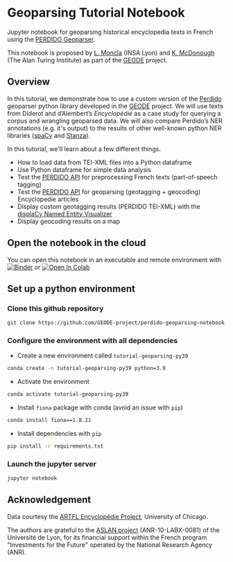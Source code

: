 # Geoparsing Tutorial Notebook

Jupyter notebook for geoparsing historical encyclopedia texts in French using the [PERDIDO Geoparser](https://github.com/ludovicmoncla/perdido). 

This notebook is proposed by [L. Moncla](https://ludovicmoncla.github.io/) (INSA Lyon) and [K. McDonough](https://www.turing.ac.uk/people/researchers/katherine-mcdonough) (The Alan Turing Institute) as part of the [GEODE](https://geode-project.github.io/) project.

## Overview

In this tutorial, we demonstrate how to use a custom version of the [Perdido](https://github.com/ludovicmoncla/perdido) geoparser python library developed in the [GEODE](https://geode-project.github.io) project.
We will use texts from Diderot and d’Alembert’s *Encyclopédie* as a case study for querying a corpus and wrangling geoparsed data. We will also compare Perdido’s NER annotations (e.g. it's output) to the results of other well-known python NER libraries ([spaCy](https://spacy.io) and [Stanza](https://stanfordnlp.github.io/stanza/index.html)).



In this tutorial, we'll learn about a few different things.

- How to load data from TEI-XML files into a Python dataframe
- Use Python dataframe for simple data analysis
- Test the [PERDIDO API](http://erig.univ-pau.fr/PERDIDO/api.jsp) for preprocessing French texts (part-of-speech tagging)
- Test the [PERDIDO API](http://erig.univ-pau.fr/PERDIDO/api.jsp) for geoparsing (geotagging + geocoding) Encyclopedie articles
- Display custom geotagging results (PERDIDO TEI-XML) with the [displaCy Named Entity Visualizer](https://spacy.io/usage/visualizers)
- Display geocoding results on a map

## Open the notebook in the cloud

You can open this notebook in an executable and remote environment with [![Binder](https://mybinder.org/badge_logo.svg)](https://mybinder.org/v2/gh/GEODE-project/perdido-geoparsing-notebook/master?filepath=Tutorial-geoparsing.ipynb) or [![Open In Colab](https://colab.research.google.com/assets/colab-badge.svg)](https://colab.research.google.com/github/GEODE-project/perdido-geoparsing-notebook/blob/master/Tutorial-geoparsing.ipynb)



## Set up a python environment


### Clone this github repository

```bash
git clone https://github.com/GEODE-project/perdido-geoparsing-notebook.git
```


### Configure the environment with all dependencies


* Create a new environment called `tutorial-geoparsing-py39`

```bash
conda create -n tutorial-geoparsing-py39 python=3.9
```

* Activate the environment

```bash
conda activate tutorial-geoparsing-py39
```

* Install  `fiona` package with conda (avoid an issue with `pip`)

```bash
conda install fiona==1.8.21
```

* Install dependencies with `pip`

```bash
pip install -r requirements.txt
```


### Launch the jupyter server

```bash
jupyter notebook
```



## Acknowledgement

Data courtesy the [ARTFL Encyclopédie Project](https://artfl-project.uchicago.edu/), University of Chicago.

The authors are grateful to the [ASLAN project](https://aslan.universite-lyon.fr/) (ANR-10-LABX-0081) of the Université de Lyon, for its financial support within the French program "Investments for the Future" operated by the National Research Agency (ANR).
